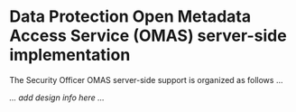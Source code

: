 <!-- SPDX-License-Identifier: CC-BY-4.0 -->
<!-- Copyright Contributors to the ODPi Egeria project. -->

# Data Protection Open Metadata Access Service (OMAS) server-side implementation

The Security Officer OMAS server-side support is organized as follows ...

_... add design info here ..._